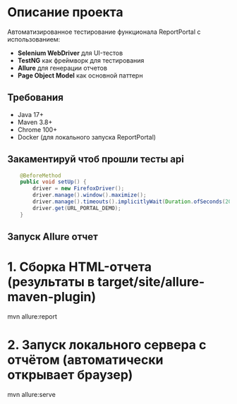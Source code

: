# Описание проекта
Автоматизированное тестирование функционала ReportPortal с использованием:
- **Selenium WebDriver** для UI-тестов
- **TestNG** как фреймворк для тестирования
- **Allure** для генерации отчетов
- **Page Object Model** как основной паттерн

## Требования
- Java 17+
- Maven 3.8+
- Chrome 100+
- Docker  (для локального запуска ReportPortal)

## Закаментируй чтоб прошли тесты api

```java
    @BeforeMethod
    public void setUp() {
        driver = new FirefoxDriver();
        driver.manage().window().maximize();
        driver.manage().timeouts().implicitlyWait(Duration.ofSeconds(20));
        driver.get(URL_PORTAL_DEMO);
    }
```

## Запуск Allure отчет
# 1. Сборка HTML-отчета (результаты в target/site/allure-maven-plugin)
mvn allure:report

# 2. Запуск локального сервера с отчётом (автоматически открывает браузер)
mvn allure:serve


